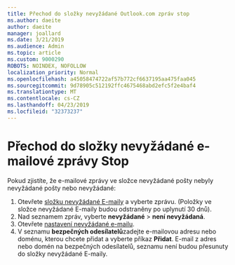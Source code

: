 ```yaml
---
title: Přechod do složky nevyžádané Outlook.com zpráv stop
ms.author: daeite
author: daeite
manager: joallard
ms.date: 3/21/2019
ms.audience: Admin
ms.topic: article
ms.custom: 9000290
ROBOTS: NOINDEX, NOFOLLOW
localization_priority: Normal
ms.openlocfilehash: a45058474722af57b772cf6637195aa475faa045
ms.sourcegitcommit: 9d78905c512192ffc4675468abd2efc5f2e4baf4
ms.translationtype: MT
ms.contentlocale: cs-CZ
ms.lasthandoff: 04/23/2019
ms.locfileid: "32373237"
---
```

# <a name="stop-messages-going-to-your-junk-email-folder"></a>Přechod do složky nevyžádané e-mailové zprávy Stop

Pokud zjistíte, že e-mailové zprávy ve složce nevyžádané pošty nebyly nevyžádané pošty nebo nevyžádané:

1. Otevřete [složku nevyžádané E-maily](https://outlook.live.com/mail/junkemail) a vyberte zprávu. (Položky ve složce nevyžádané E-maily budou odstraněny po uplynutí 30 dnů).
1. Nad seznamem zpráv, vyberte **nevyžádané** > **není nevyžádaná**.
1. Otevřete [nastavení nevyžádané e-mailu](https://go.microsoft.com/fwlink/?linkid=2035804).
1. V seznamu **bezpečných odesílatelů**zadejte e-mailovou adresu nebo doménu, kterou chcete přidat a vyberte příkaz **Přidat**. E-mail z adres nebo domén na bezpečných odesílatelů, seznamu není budou přesunuty do složky nevyžádané E-maily.